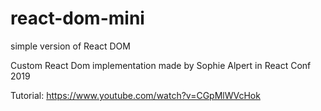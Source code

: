 # react-dom-mini

simple version of React DOM

Custom React Dom implementation made by Sophie Alpert in React Conf 2019

Tutorial: https://www.youtube.com/watch?v=CGpMlWVcHok
